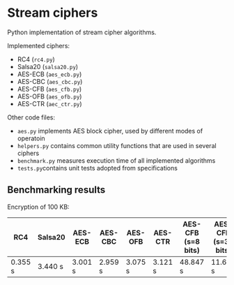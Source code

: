 
# Stream ciphers
  
Python implementation of stream cipher algorithms.  

Implemented ciphers:
 - RC4 (`rc4.py`)
 - Salsa20 (`salsa20.py`)
 - AES-ECB (`aes_ecb.py`)
 - AES-CBC (`aes_cbc.py`)
 - AES-CFB (`aes_cfb.py`)
 - AES-OFB (`aes_ofb.py`)
 - AES-CTR (`aec_ctr.py`)
  
Other code files:
- `aes.py` implements AES block cipher, used by different modes of operatoin
- `helpers.py` contains common utility functions that are used in several ciphers
-  `benchmark.py` measures execution time of all implemented algorithms
-  `tests.py`contains unit tests adopted from specifications
    

## Benchmarking results
Encryption of 100 KB:

| RC4     | Salsa20 | AES-ECB | AES-CBC | AES-OFB | AES-CTR | AES-CFB (s=8 bits) | AES-CFB  (s=32 bits) | AES-CFB  (s=64 bits) |
|---------|---------|---------|---------|---------|---------|--------------------|----------------------|----------------------|
| 0.355 s | 3.440 s | 3.001 s | 2.959 s | 3.075 s | 3.121 s | 48.847 s           | 11.652 s             | 5.799 s              |

